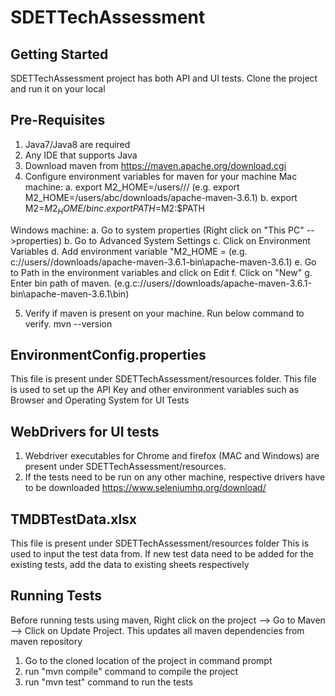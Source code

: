 # SDETTechAssessment

Getting Started
------------------------
SDETTechAssessment project has both API and UI tests. Clone the project and run it on your local

Pre-Requisites
------------------
1. Java7/Java8 are required
2. Any IDE that supports Java
3. Download maven from https://maven.apache.org/download.cgi
4. Configure environment variables for maven for your machine
  Mac machine:
  a. export M2_HOME=/users/<user>/<maven-path>/<maven-version> (e.g. export M2_HOME=/users/abc/downloads/apache-maven-3.6.1)
  b. export M2=$M2_HOME/bin
  c. export PATH=$M2:$PATH
  
  Windows machine:
  a. Go to system properties (Right click on "This PC" -->properties)
  b. Go to Advanced System Settings
  c. Click on Environment Variables
  d. Add environment variable "M2_HOME =<path to apache maven> (e.g. c://users/<username>/downloads/apache-maven-3.6.1-bin\apache-maven-3.6.1)
  e. Go to Path in the environment variables and click on Edit
  f. Click on "New"
  g. Enter bin path of maven. (e.g.c://users/<username>/downloads/apache-maven-3.6.1-bin\apache-maven-3.6.1\bin)
  
5. Verify if maven is present on your machine. Run below command to verify.
  mvn --version

EnvironmentConfig.properties
-------------------------------
This file is present under SDETTechAssessment/resources folder.
This file is used to set up the API Key and other environment variables such as Browser and Operating System for UI Tests

WebDrivers for UI tests
------------------------
1. Webdriver executables for Chrome and firefox (MAC and Windows) are present under SDETTechAssessment/resources.
2. If the tests need to be run on any other machine, respective drivers have to be downloaded https://www.seleniumhq.org/download/

TMDBTestData.xlsx
------------------------
This file is present under SDETTechAssessment/resources folder
This is used to input the test data from.
If new test data need to be added for the existing tests, add the data to existing sheets respectively

Running Tests
------------------------
Before running tests using maven, Right click on the project --> Go to Maven --> Click on Update Project. This updates all maven dependencies from maven repository
1. Go to the cloned location of the project in command prompt
2. run "mvn compile" command to compile the project
3. run "mvn test" command to run the tests
